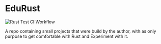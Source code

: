EduRust
===

![Rust Test CI Workflow](https://github.com/github/docs/actions/workflows/rust.yml/badge.svg)

A repo containing small projects that were build by the author,
with as only purpose to get comfortable with Rust and Experiment with it.
